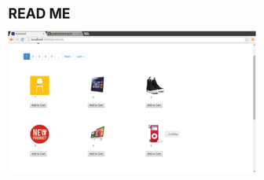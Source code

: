 # READ ME

<img src='https://raw.githubusercontent.com/psahni/item-grid/master/public/screenshot.png' />